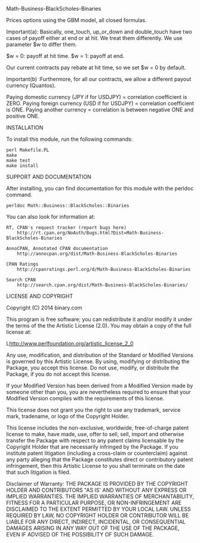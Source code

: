 Math-Business-BlackScholes-Binaries

Prices options using the GBM model, all closed formulas.

Important(a): Basically, one_touch, up_or_down and double_touch have two cases of 
payoff either at end or at hit. We treat them differently. We use parameter 
$w to differ them.

$w = 0: payoff at hit time.
$w = 1: payoff at end.

Our current contracts pay rebate at hit time, so we set $w = 0 by default.

Important(b) :Furthermore, for all our contracts, we allow a different 
payout currency (Quantos).

Paying domestic currency (JPY if for USDJPY) = correlation coefficient is ZERO.
Paying foreign currency (USD if for USDJPY) = correlation coefficient is ONE.
Paying another currency = correlation is between negative ONE and positive ONE.

INSTALLATION

To install this module, run the following commands:

	perl Makefile.PL
	make
	make test
	make install

SUPPORT AND DOCUMENTATION

After installing, you can find documentation for this module with the
perldoc command.

    perldoc Math::Business::BlackScholes::Binaries

You can also look for information at:

    RT, CPAN's request tracker (report bugs here)
        http://rt.cpan.org/NoAuth/Bugs.html?Dist=Math-Business-BlackScholes-Binaries

    AnnoCPAN, Annotated CPAN documentation
        http://annocpan.org/dist/Math-Business-BlackScholes-Binaries

    CPAN Ratings
        http://cpanratings.perl.org/d/Math-Business-BlackScholes-Binaries

    Search CPAN
        http://search.cpan.org/dist/Math-Business-BlackScholes-Binaries/


LICENSE AND COPYRIGHT

Copyright (C) 2014 binary.com

This program is free software; you can redistribute it and/or modify it
under the terms of the the Artistic License (2.0). You may obtain a
copy of the full license at:

L<http://www.perlfoundation.org/artistic_license_2_0>

Any use, modification, and distribution of the Standard or Modified
Versions is governed by this Artistic License. By using, modifying or
distributing the Package, you accept this license. Do not use, modify,
or distribute the Package, if you do not accept this license.

If your Modified Version has been derived from a Modified Version made
by someone other than you, you are nevertheless required to ensure that
your Modified Version complies with the requirements of this license.

This license does not grant you the right to use any trademark, service
mark, tradename, or logo of the Copyright Holder.

This license includes the non-exclusive, worldwide, free-of-charge
patent license to make, have made, use, offer to sell, sell, import and
otherwise transfer the Package with respect to any patent claims
licensable by the Copyright Holder that are necessarily infringed by the
Package. If you institute patent litigation (including a cross-claim or
counterclaim) against any party alleging that the Package constitutes
direct or contributory patent infringement, then this Artistic License
to you shall terminate on the date that such litigation is filed.

Disclaimer of Warranty: THE PACKAGE IS PROVIDED BY THE COPYRIGHT HOLDER
AND CONTRIBUTORS "AS IS' AND WITHOUT ANY EXPRESS OR IMPLIED WARRANTIES.
THE IMPLIED WARRANTIES OF MERCHANTABILITY, FITNESS FOR A PARTICULAR
PURPOSE, OR NON-INFRINGEMENT ARE DISCLAIMED TO THE EXTENT PERMITTED BY
YOUR LOCAL LAW. UNLESS REQUIRED BY LAW, NO COPYRIGHT HOLDER OR
CONTRIBUTOR WILL BE LIABLE FOR ANY DIRECT, INDIRECT, INCIDENTAL, OR
CONSEQUENTIAL DAMAGES ARISING IN ANY WAY OUT OF THE USE OF THE PACKAGE,
EVEN IF ADVISED OF THE POSSIBILITY OF SUCH DAMAGE.

